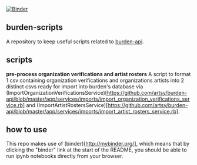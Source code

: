 [![Binder](http://mybinder.org/badge.svg)](http://mybinder.org:/repo/oli9292/burden-scripts)

## burden-scripts
A repository to keep useful scripts related to [burden-api](https://github.com/artsy/burden-api).

## scripts
**pre-process organization verifications and artist rosters**
A script to format 1 csv containing organization verifications and organizations artists into 2 distinct csvs ready for import into burden's database via (ImportOrganizationVerificationsService)[https://github.com/artsy/burden-api/blob/master/app/services/imports/import_organization_verifications_service.rb] and (ImportArtistRostersService)[https://github.com/artsy/burden-api/blob/master/app/services/imports/import_artist_rosters_service.rb].

## how to use
This repo makes use of (binder)[http://mybinder.org/], which means that by clicking the "binder" link at the start of the README, you should be able to run ipynb notebooks directly from your browser.
